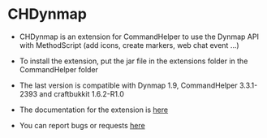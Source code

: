 CHDynmap
========


- CHDynmap is an extension for CommandHelper to use the Dynmap API with MethodScript (add icons, create markers, web chat event ...)

- To install the extension, put the jar file in the extensions folder in the CommandHelper folder
 
- The last version is compatible with Dynmap 1.9, CommandHelper 3.3.1-2393 and craftbukkit 1.6.2-R1.0

- The documentation for the extension is [here](https://github.com/Hekta/CHDynmap/wiki)

- You can report bugs or requests [here](https://github.com/Hekta/CHDynmap/issues)
